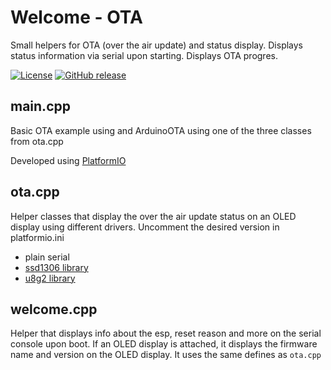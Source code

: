 # Welcome - OTA

Small helpers for OTA (over the air update) and status display. Displays status information via serial upon starting. Displays OTA progres.

[![License](https://img.shields.io/github/license/mashape/apistatus.svg?style=flat)](https://opensource.org/licenses/MIT)
[![GitHub release](https://img.shields.io/github/release/luebbe/welcome-ota.svg?style=flat)](https://github.com/luebbe/welcome-ota/releases)

## main.cpp

Basic OTA example using and ArduinoOTA using one of the three classes from ota.cpp

Developed using [PlatformIO](https://github.com/platformio)

## ota.cpp

Helper classes that display the over the air update status on an OLED display using different drivers. Uncomment the desired version in platformio.ini

- plain serial 
- [ssd1306 library](https://github.com/ThingPulse/esp8266-oled-ssd1306)
- [u8g2 library](https://github.com/olikraus/u8g2.git)

## welcome.cpp

Helper that displays info about the esp, reset reason and more on the serial console upon boot. If an OLED display is attached, it displays the firmware name and version on the OLED display. It uses the same defines as `ota.cpp`
